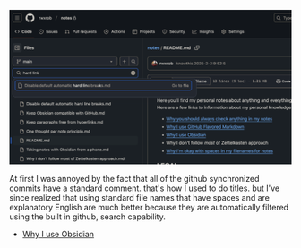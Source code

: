 
![](Search%20titles%20with%20GitHub.png)

At first I was annoyed by the fact that all of the github synchronized commits have a standard comment. that's how I used to do titles. but I've since realized that using standard file names that have spaces and are explanatory English are much better because they are automatically filtered using the built in github, search capability.

- [Why I use Obsidian](Why%20I%20use%20Obsidian.md)
